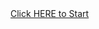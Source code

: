 <!DOCTYPE HTML>
<html lang="en">
  <head>
    <title>start maze</title>
  </head>
  <body>
    <a href="/maze/c!n.html">Click HERE to Start</a>
  </body>
</html>
